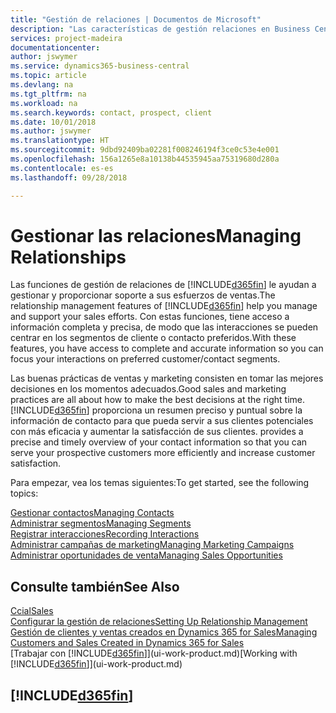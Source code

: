 ```yaml
---
title: "Gestión de relaciones | Documentos de Microsoft"
description: "Las características de gestión relaciones en Business Central admiten las acciones de ventas y le permiten acceder a la información sobre contactos y clientes potenciales para que pueda atender a los clientes de forma eficaz."
services: project-madeira
documentationcenter: 
author: jswymer
ms.service: dynamics365-business-central
ms.topic: article
ms.devlang: na
ms.tgt_pltfrm: na
ms.workload: na
ms.search.keywords: contact, prospect, client
ms.date: 10/01/2018
ms.author: jswymer
ms.translationtype: HT
ms.sourcegitcommit: 9dbd92409ba02281f008246194f3ce0c53e4e001
ms.openlocfilehash: 156a1265e8a10138b44535945aa75319680d280a
ms.contentlocale: es-es
ms.lasthandoff: 09/28/2018

---
```

# <a name="managing-relationships"></a><span data-ttu-id="a5b5f-103">Gestionar las relaciones</span><span class="sxs-lookup"><span data-stu-id="a5b5f-103">Managing Relationships</span></span>
<span data-ttu-id="a5b5f-104">Las funciones de gestión de relaciones de [!INCLUDE[d365fin](includes/d365fin_md.md)] le ayudan a gestionar y proporcionar soporte a sus esfuerzos de ventas.</span><span class="sxs-lookup"><span data-stu-id="a5b5f-104">The relationship management features of [!INCLUDE[d365fin](includes/d365fin_md.md)] help you manage and support your sales efforts.</span></span> <span data-ttu-id="a5b5f-105">Con estas funciones, tiene acceso a información completa y precisa, de modo que las interacciones se pueden centrar en los segmentos de cliente o contacto preferidos.</span><span class="sxs-lookup"><span data-stu-id="a5b5f-105">With these features, you have access to complete and accurate information so you can focus your interactions on preferred customer/contact segments.</span></span>

<span data-ttu-id="a5b5f-106">Las buenas prácticas de ventas y marketing consisten en tomar las mejores decisiones en los momentos adecuados.</span><span class="sxs-lookup"><span data-stu-id="a5b5f-106">Good sales and marketing practices are all about how to make the best decisions at the right time.</span></span> [!INCLUDE[d365fin](includes/d365fin_md.md)] <span data-ttu-id="a5b5f-107">proporciona un resumen preciso y puntual sobre la información de contacto para que pueda servir a sus clientes potenciales con más eficacia y aumentar la satisfacción de sus clientes.</span><span class="sxs-lookup"><span data-stu-id="a5b5f-107"> provides a precise and timely overview of your contact information so that you can serve your prospective customers more efficiently and increase customer satisfaction.</span></span>

<span data-ttu-id="a5b5f-108">Para empezar, vea los temas siguientes:</span><span class="sxs-lookup"><span data-stu-id="a5b5f-108">To get started, see the following topics:</span></span>

[<span data-ttu-id="a5b5f-109">Gestionar contactos</span><span class="sxs-lookup"><span data-stu-id="a5b5f-109">Managing Contacts</span></span>](marketing-contacts.md)  
[<span data-ttu-id="a5b5f-110">Administrar segmentos</span><span class="sxs-lookup"><span data-stu-id="a5b5f-110">Managing Segments</span></span>](marketing-segments.md)  
[<span data-ttu-id="a5b5f-111">Registrar interacciones</span><span class="sxs-lookup"><span data-stu-id="a5b5f-111">Recording Interactions</span></span>](marketing-interactions.md)  
[<span data-ttu-id="a5b5f-112">Administrar campañas de marketing</span><span class="sxs-lookup"><span data-stu-id="a5b5f-112">Managing Marketing Campaigns</span></span>](marketing-campaigns.md)  
[<span data-ttu-id="a5b5f-113">Administrar oportunidades de venta</span><span class="sxs-lookup"><span data-stu-id="a5b5f-113">Managing Sales Opportunities</span></span>](marketing-manage-sales-opportunities.md)

## <a name="see-also"></a><span data-ttu-id="a5b5f-114">Consulte también</span><span class="sxs-lookup"><span data-stu-id="a5b5f-114">See Also</span></span>
[<span data-ttu-id="a5b5f-115">Ccial</span><span class="sxs-lookup"><span data-stu-id="a5b5f-115">Sales</span></span>](sales-manage-sales.md)  
[<span data-ttu-id="a5b5f-116">Configurar la gestión de relaciones</span><span class="sxs-lookup"><span data-stu-id="a5b5f-116">Setting Up Relationship Management</span></span>](marketing-setup-marketing.md)  
[<span data-ttu-id="a5b5f-117">Gestión de clientes y ventas creados en Dynamics 365 for Sales</span><span class="sxs-lookup"><span data-stu-id="a5b5f-117">Managing Customers and Sales Created in Dynamics 365 for Sales</span></span>](marketing-integrate-dynamicscrm.md)  
<span data-ttu-id="a5b5f-118">[Trabajar con [!INCLUDE[d365fin](includes/d365fin_md.md)]](ui-work-product.md)</span><span class="sxs-lookup"><span data-stu-id="a5b5f-118">[Working with [!INCLUDE[d365fin](includes/d365fin_md.md)]](ui-work-product.md)</span></span>  

## [!INCLUDE[d365fin](includes/free_trial_md.md)]  
 

